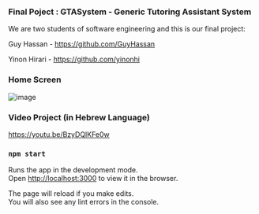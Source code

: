 ### Final Poject : GTASystem - Generic Tutoring Assistant System 
We are two students of software engineering and this is our final project:

Guy Hassan - https://github.com/GuyHassan

Yinon Hirari - https://github.com/yinonhi
### Home Screen
![image](https://user-images.githubusercontent.com/33221427/87484609-491b8100-c63f-11ea-935b-31fca097281b.png)
### Video Project (in Hebrew Language)
https://youtu.be/BzyDQlKFe0w
### `npm start`

Runs the app in the development mode.<br />
Open [http://localhost:3000](http://localhost:3000) to view it in the browser.

The page will reload if you make edits.<br />
You will also see any lint errors in the console.

